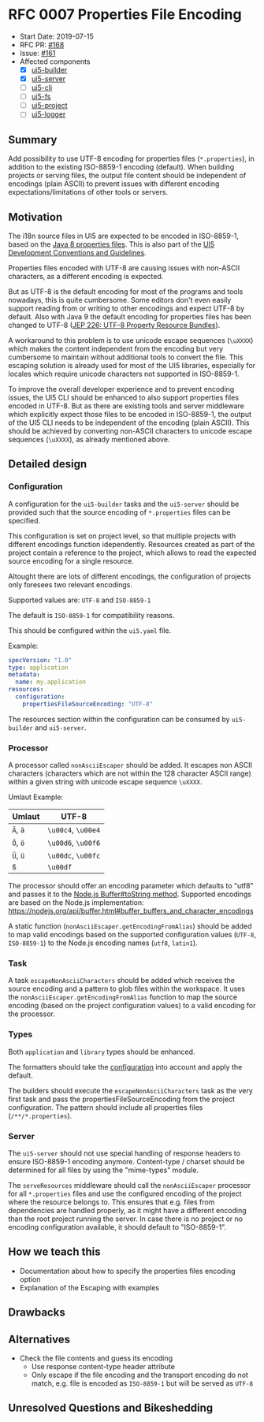 # RFC 0007 Properties File Encoding

- Start Date: 2019-07-15
- RFC PR: [#168](https://github.com/SAP/ui5-tooling/pull/168)
- Issue: [#161](https://github.com/SAP/ui5-tooling/issues/161)
- Affected components
  - [x] [ui5-builder](https://github.com/SAP/ui5-builder)
  - [x] [ui5-server](https://github.com/SAP/ui5-server)
  - [ ] [ui5-cli](https://github.com/SAP/ui5-cli)
  - [ ] [ui5-fs](https://github.com/SAP/ui5-fs)
  - [ ] [ui5-project](https://github.com/SAP/ui5-project)
  - [ ] [ui5-logger](https://github.com/SAP/ui5-logger)

## Summary

Add possibility to use UTF-8 encoding for properties files (`*.properties`), in addition to the existing ISO-8859-1 encoding (default).
When building projects or serving files, the output file content should be independent of encodings (plain ASCII) to prevent issues with different encoding expectations/limitations of other tools or servers.

## Motivation

The i18n source files in UI5 are expected to be encoded in ISO-8859-1, based on the [Java 8 properties files](https://docs.oracle.com/javase/8/docs/api/java/util/Properties.html).
This is also part of the [UI5 Development Conventions and Guidelines](https://ui5.sap.com/#/topic/753b32617807462d9af483a437874b36).

Properties files encoded with UTF-8 are causing issues with non-ASCII characters, as a different encoding is expected.

But as UTF-8 is the default encoding for most of the programs and tools nowadays, this is quite cumbersome. Some editors don't even easily support reading from or writing to other encodings and expect UTF-8 by default.
Also with Java 9 the default encoding for properties files has been changed to UTF-8 ([JEP 226: UTF-8 Property Resource Bundles](http://openjdk.java.net/jeps/226)).

A workaround to this problem is to use unicode escape sequences (`\uXXXX`) which makes the content independent from the encoding but very cumbersome to maintain without additional tools to convert the file.
This escaping solution is already used for most of the UI5 libraries, especially for locales which require unicode characters not supported in ISO-8859-1.

To improve the overall developer experience and to prevent encoding issues, the UI5 CLI should be enhanced to also support properties files encoded in UTF-8.
But as there are existing tools and server middleware which explicitly expect those files to be encoded in ISO-8859-1, the output of the UI5 CLI needs to be independent of the encoding (plain ASCII). This should be achieved by converting non-ASCII characters to unicode escape sequences (`\uXXXX`), as already mentioned above.

## Detailed design

### Configuration

A configuration for the `ui5-builder` tasks and the `ui5-server` should be provided such that the source encoding of `*.properties` files can be specified.

This configuration is set on project level, so that multiple projects with different encodings function idependently.
Resources created as part of the project contain a reference to the project, which allows to read the expected source encoding for a single resource.

Altought there are lots of different encodings, the configuration of projects only foresees two relevant encodings.

Supported values are: `UTF-8` and `ISO-8859-1`

The default is `ISO-8859-1` for compatibility reasons.

This should be configured within the `ui5.yaml` file.

Example:

```yaml
specVersion: "1.0"
type: application
metadata:
  name: my.application
resources:
  configuration:
    propertiesFileSourceEncoding: "UTF-8"
```

The resources section within the configuration can be consumed by `ui5-builder` and `ui5-server`.

### Processor 

A processor called `nonAsciiEscaper` should be added.
It escapes non ASCII characters (characters which are not within the 128 character ASCII range) within a given string with unicode escape sequence `\uXXXX`.

Umlaut Example:

| Umlaut   | UTF-8              |
|----------|--------------------|
| `Ä`, `ä` | `\u00c4`, `\u00e4` |
| `Ö`, `ö` | `\u00d6`, `\u00f6` |
| `Ü`, `ü` | `\u00dc`, `\u00fc` |
| `ß`      | `\u00df`           |

The processor should offer an encoding parameter which defaults to "utf8" and passes it to the [Node.js Buffer#toString method](https://nodejs.org/api/buffer.html#buffer_buf_tostring_encoding_start_end).
Supported encodings are based on the Node.js implementation: https://nodejs.org/api/buffer.html#buffer_buffers_and_character_encodings

A static function (`nonAsciiEscaper.getEncodingFromAlias`) should be added to map valid encodings based on the supported configuration values (`UTF-8`, `ISO-8859-1`) to the Node.js encoding names (`utf8`, `latin1`).

### Task

A task `escapeNonAsciiCharacters` should be added which receives the source encoding and a pattern to glob files within the workspace.
It uses the `nonAsciiEscaper.getEncodingFromAlias` function to map the source encoding (based on the project configuration values) to a valid encoding for the processor.

### Types

Both `application` and `library` types should be enhanced.

The formatters should take the [configuration](#Configuration) into account and apply the default.

The builders should execute the `escapeNonAsciiCharacters` task as the very first task and pass the propertiesFileSourceEncoding from the project configuration. The pattern should include all properties files (`/**/*.properties`).

### Server

The `ui5-server` should not use special handling of response headers to ensure ISO-8859-1 encoding anymore.
Content-type / charset should be determined for all files by using the "mime-types" module.

The `serveResources` middleware should call the `nonAsciiEscaper` processor for all `*.properties` files and use the configured encoding of the project where the resource belongs to. This ensures that e.g. files from dependencies are handled properly, as it might have a different encoding than the root project running the server.
In case there is no project or no encoding configuration available, it should default to "ISO-8859-1".

## How we teach this

- Documentation about how to specify the properties files encoding option
- Explanation of the Escaping with examples

## Drawbacks

## Alternatives

- Check the file contents and guess its encoding
  - Use response content-type header attribute
  - Only escape if the file encoding and the transport encoding do not match, e.g. file is encoded as `ISO-8859-1` but will be served as `UTF-8`

## Unresolved Questions and Bikeshedding
